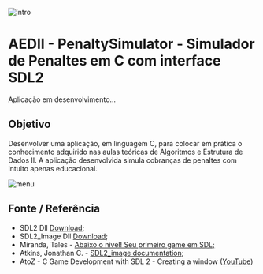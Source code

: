 ![intro](https://user-images.githubusercontent.com/29512626/84350714-37eada80-ab90-11ea-9557-0005745c8fab.png)

# AEDII - PenaltySimulator - Simulador de Penaltes em C com interface SDL2
Aplicação em desenvolvimento...

## Objetivo
Desenvolver uma aplicação, em linguagem C, para colocar em prática o conhecimento adquirido nas aulas teóricas de Algoritmos e Estrutura de Dados II. A aplicação desenvolvida simula cobranças de penaltes com intuito apenas educacional.

![menu](https://user-images.githubusercontent.com/29512626/84351781-67024b80-ab92-11ea-9a48-cae8fe07cde0.png)

## Fonte / Referência
* SDL2 Dll [Download](https://www.libsdl.org/download-2.0.php);
* SDL2_Image Dll [Download](https://www.libsdl.org/projects/SDL_image/);
* Miranda, Tales - [Abaixo o nivel! Seu primeiro game em SDL;](https://abaixonivel.wordpress.com/tutoriais/sdl2/seu-primeiro-game-em-sdl-p1/)
* Atkins, Jonathan C. - [SDL2_image documentation](https://www.libsdl.org/projects/SDL_image/docs/SDL_image.html);
* AtoZ - C Game Development with SDL 2 - Creating a window ([YouTube](https://www.youtube.com/watch?v=23rD7xdd9ZE&list=PL0A4HYJyi7d_qL97vyuNqlJzKXtXEoNZK&index=7))
